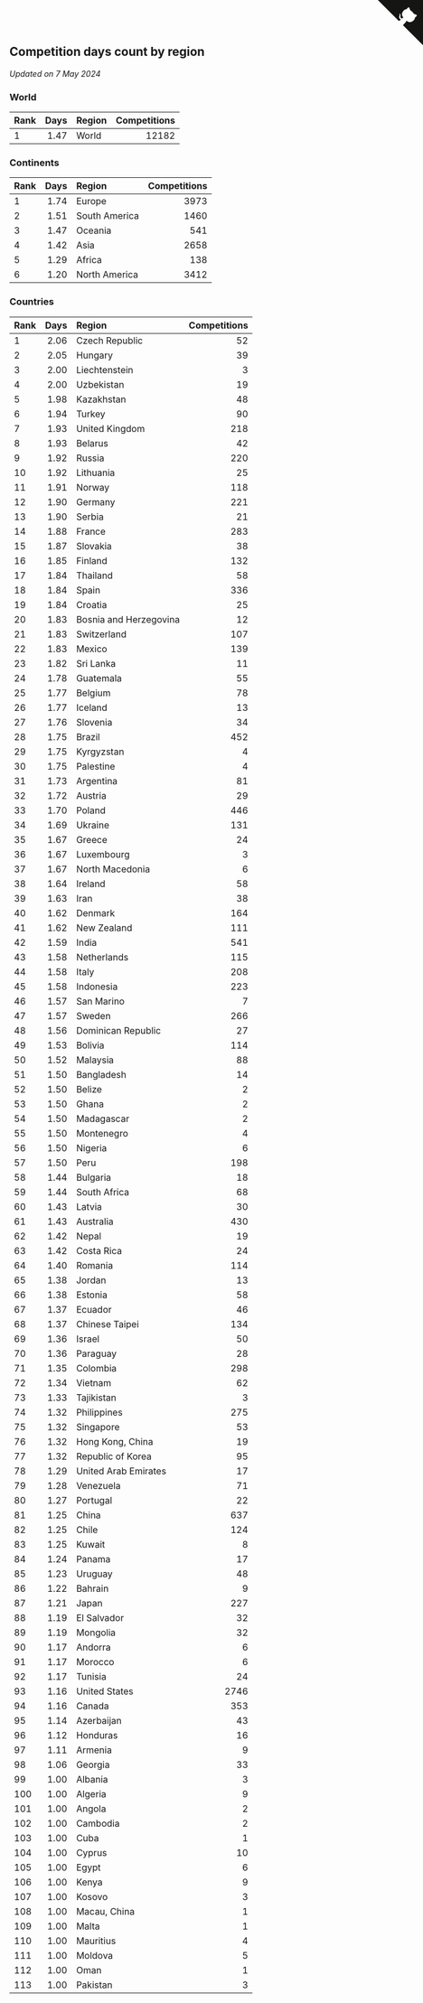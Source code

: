 ## Competition days count by region

*Updated on  7 May 2024*


### World

| Rank | Days | Region | Competitions |
| :--- | ---: | :--- | ---: |
| 1 | 1.47 | World | 12182 |

### Continents

| Rank | Days | Region | Competitions |
| :--- | ---: | :--- | ---: |
| 1 | 1.74 | Europe | 3973 |
| 2 | 1.51 | South America | 1460 |
| 3 | 1.47 | Oceania | 541 |
| 4 | 1.42 | Asia | 2658 |
| 5 | 1.29 | Africa | 138 |
| 6 | 1.20 | North America | 3412 |

### Countries

| Rank | Days | Region | Competitions |
| :--- | ---: | :--- | ---: |
| 1 | 2.06 | Czech Republic | 52 |
| 2 | 2.05 | Hungary | 39 |
| 3 | 2.00 | Liechtenstein | 3 |
| 4 | 2.00 | Uzbekistan | 19 |
| 5 | 1.98 | Kazakhstan | 48 |
| 6 | 1.94 | Turkey | 90 |
| 7 | 1.93 | United Kingdom | 218 |
| 8 | 1.93 | Belarus | 42 |
| 9 | 1.92 | Russia | 220 |
| 10 | 1.92 | Lithuania | 25 |
| 11 | 1.91 | Norway | 118 |
| 12 | 1.90 | Germany | 221 |
| 13 | 1.90 | Serbia | 21 |
| 14 | 1.88 | France | 283 |
| 15 | 1.87 | Slovakia | 38 |
| 16 | 1.85 | Finland | 132 |
| 17 | 1.84 | Thailand | 58 |
| 18 | 1.84 | Spain | 336 |
| 19 | 1.84 | Croatia | 25 |
| 20 | 1.83 | Bosnia and Herzegovina | 12 |
| 21 | 1.83 | Switzerland | 107 |
| 22 | 1.83 | Mexico | 139 |
| 23 | 1.82 | Sri Lanka | 11 |
| 24 | 1.78 | Guatemala | 55 |
| 25 | 1.77 | Belgium | 78 |
| 26 | 1.77 | Iceland | 13 |
| 27 | 1.76 | Slovenia | 34 |
| 28 | 1.75 | Brazil | 452 |
| 29 | 1.75 | Kyrgyzstan | 4 |
| 30 | 1.75 | Palestine | 4 |
| 31 | 1.73 | Argentina | 81 |
| 32 | 1.72 | Austria | 29 |
| 33 | 1.70 | Poland | 446 |
| 34 | 1.69 | Ukraine | 131 |
| 35 | 1.67 | Greece | 24 |
| 36 | 1.67 | Luxembourg | 3 |
| 37 | 1.67 | North Macedonia | 6 |
| 38 | 1.64 | Ireland | 58 |
| 39 | 1.63 | Iran | 38 |
| 40 | 1.62 | Denmark | 164 |
| 41 | 1.62 | New Zealand | 111 |
| 42 | 1.59 | India | 541 |
| 43 | 1.58 | Netherlands | 115 |
| 44 | 1.58 | Italy | 208 |
| 45 | 1.58 | Indonesia | 223 |
| 46 | 1.57 | San Marino | 7 |
| 47 | 1.57 | Sweden | 266 |
| 48 | 1.56 | Dominican Republic | 27 |
| 49 | 1.53 | Bolivia | 114 |
| 50 | 1.52 | Malaysia | 88 |
| 51 | 1.50 | Bangladesh | 14 |
| 52 | 1.50 | Belize | 2 |
| 53 | 1.50 | Ghana | 2 |
| 54 | 1.50 | Madagascar | 2 |
| 55 | 1.50 | Montenegro | 4 |
| 56 | 1.50 | Nigeria | 6 |
| 57 | 1.50 | Peru | 198 |
| 58 | 1.44 | Bulgaria | 18 |
| 59 | 1.44 | South Africa | 68 |
| 60 | 1.43 | Latvia | 30 |
| 61 | 1.43 | Australia | 430 |
| 62 | 1.42 | Nepal | 19 |
| 63 | 1.42 | Costa Rica | 24 |
| 64 | 1.40 | Romania | 114 |
| 65 | 1.38 | Jordan | 13 |
| 66 | 1.38 | Estonia | 58 |
| 67 | 1.37 | Ecuador | 46 |
| 68 | 1.37 | Chinese Taipei | 134 |
| 69 | 1.36 | Israel | 50 |
| 70 | 1.36 | Paraguay | 28 |
| 71 | 1.35 | Colombia | 298 |
| 72 | 1.34 | Vietnam | 62 |
| 73 | 1.33 | Tajikistan | 3 |
| 74 | 1.32 | Philippines | 275 |
| 75 | 1.32 | Singapore | 53 |
| 76 | 1.32 | Hong Kong, China | 19 |
| 77 | 1.32 | Republic of Korea | 95 |
| 78 | 1.29 | United Arab Emirates | 17 |
| 79 | 1.28 | Venezuela | 71 |
| 80 | 1.27 | Portugal | 22 |
| 81 | 1.25 | China | 637 |
| 82 | 1.25 | Chile | 124 |
| 83 | 1.25 | Kuwait | 8 |
| 84 | 1.24 | Panama | 17 |
| 85 | 1.23 | Uruguay | 48 |
| 86 | 1.22 | Bahrain | 9 |
| 87 | 1.21 | Japan | 227 |
| 88 | 1.19 | El Salvador | 32 |
| 89 | 1.19 | Mongolia | 32 |
| 90 | 1.17 | Andorra | 6 |
| 91 | 1.17 | Morocco | 6 |
| 92 | 1.17 | Tunisia | 24 |
| 93 | 1.16 | United States | 2746 |
| 94 | 1.16 | Canada | 353 |
| 95 | 1.14 | Azerbaijan | 43 |
| 96 | 1.12 | Honduras | 16 |
| 97 | 1.11 | Armenia | 9 |
| 98 | 1.06 | Georgia | 33 |
| 99 | 1.00 | Albania | 3 |
| 100 | 1.00 | Algeria | 9 |
| 101 | 1.00 | Angola | 2 |
| 102 | 1.00 | Cambodia | 2 |
| 103 | 1.00 | Cuba | 1 |
| 104 | 1.00 | Cyprus | 10 |
| 105 | 1.00 | Egypt | 6 |
| 106 | 1.00 | Kenya | 9 |
| 107 | 1.00 | Kosovo | 3 |
| 108 | 1.00 | Macau, China | 1 |
| 109 | 1.00 | Malta | 1 |
| 110 | 1.00 | Mauritius | 4 |
| 111 | 1.00 | Moldova | 5 |
| 112 | 1.00 | Oman | 1 |
| 113 | 1.00 | Pakistan | 3 |


<a href="https://github.com/JustinTimeCuber/wca_statistics" class="github-corner" aria-label="View source on Github"><svg width="80" height="80" viewBox="0 0 250 250" style="fill:#151513; color:#fff; position: absolute; top: 0; border: 0; right: 0;" aria-hidden="true"><path d="M0,0 L115,115 L130,115 L142,142 L250,250 L250,0 Z"></path><path d="M128.3,109.0 C113.8,99.7 119.0,89.6 119.0,89.6 C122.0,82.7 120.5,78.6 120.5,78.6 C119.2,72.0 123.4,76.3 123.4,76.3 C127.3,80.9 125.5,87.3 125.5,87.3 C122.9,97.6 130.6,101.9 134.4,103.2" fill="currentColor" style="transform-origin: 130px 106px;" class="octo-arm"></path><path d="M115.0,115.0 C114.9,115.1 118.7,116.5 119.8,115.4 L133.7,101.6 C136.9,99.2 139.9,98.4 142.2,98.6 C133.8,88.0 127.5,74.4 143.8,58.0 C148.5,53.4 154.0,51.2 159.7,51.0 C160.3,49.4 163.2,43.6 171.4,40.1 C171.4,40.1 176.1,42.5 178.8,56.2 C183.1,58.6 187.2,61.8 190.9,65.4 C194.5,69.0 197.7,73.2 200.1,77.6 C213.8,80.2 216.3,84.9 216.3,84.9 C212.7,93.1 206.9,96.0 205.4,96.6 C205.1,102.4 203.0,107.8 198.3,112.5 C181.9,128.9 168.3,122.5 157.7,114.1 C157.9,116.9 156.7,120.9 152.7,124.9 L141.0,136.5 C139.8,137.7 141.6,141.9 141.8,141.8 Z" fill="currentColor" class="octo-body"></path></svg></a><style>.github-corner:hover .octo-arm{animation:octocat-wave 560ms ease-in-out}@keyframes octocat-wave{0%,100%{transform:rotate(0)}20%,60%{transform:rotate(-25deg)}40%,80%{transform:rotate(10deg)}}@media (max-width:500px){.github-corner:hover .octo-arm{animation:none}.github-corner .octo-arm{animation:octocat-wave 560ms ease-in-out}}</style>

